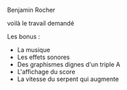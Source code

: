 Benjamin Rocher

voilà le travail demandé

Les bonus :

- La musique
- Les effets sonores
- Des graphismes dignes d'un triple A
- L'affichage du score
- La vitesse du serpent qui augmente